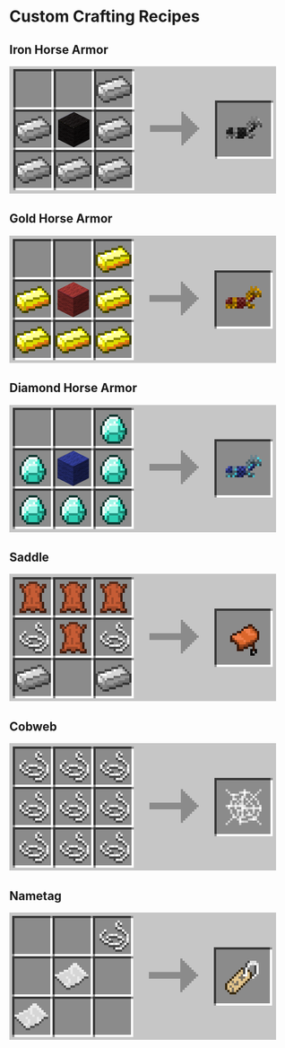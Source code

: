 Custom Crafting Recipes
=======================

Iron Horse Armor
----------------
![iron_horse_armor.png](./img/iron_horse_armor.png "Iron Horse Armor")

Gold Horse Armor
----------------
![gold_horse_armor.png](./img/gold_horse_armor.png "Gold Horse Armor")

Diamond Horse Armor
-------------------
![diamond_horse_armor.png](./img/diamond_horse_armor.png "Diamond Horse Armor")

Saddle
------
![saddle.png](./img/saddle.png "Saddle")

Cobweb
------
![cobweb.png](./img/cobweb.png "Cobweb")

Nametag
-------
![nametag.png](./img/nametag.png "Nametag")
